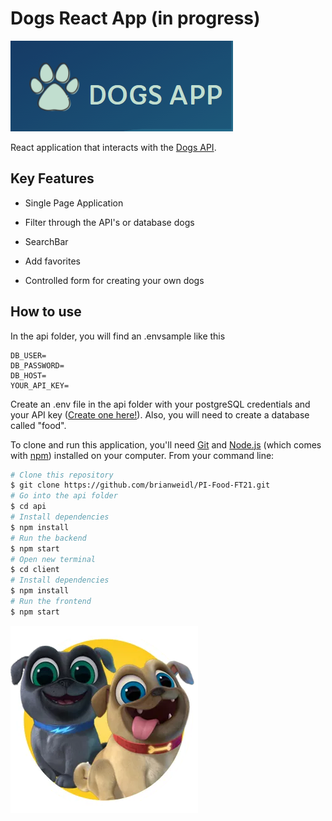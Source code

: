 

# Dogs React App (in progress)

<img src="https://github.com/brianweidl/Api-Dogs-React-App/blob/main/client/src/Images/logo-header.PNG?raw=true">

React application that interacts with the [Dogs API](https://thedogapi.com/).


 ## Key Features

* Single Page Application

- Filter through the API's  or database dogs

* SearchBar

* Add favorites

- Controlled form for creating your own dogs

## How to use

In the api folder, you will find an .envsample like this 

    DB_USER=
    DB_PASSWORD=
    DB_HOST=
    YOUR_API_KEY=
    
Create an .env file in the api folder with your postgreSQL credentials and your API key ([Create one here!](https://spoonacular.com/food-api)). Also, you will need to create a database called "food".

To clone and run this application, you'll need [Git](https://git-scm.com/) and [Node.js](https://nodejs.org/en/download/) (which comes with [npm](http://npmjs.com/)) installed on your computer. From your command line:

```bash
# Clone this repository
$ git clone https://github.com/brianweidl/PI-Food-FT21.git
# Go into the api folder
$ cd api
# Install dependencies
$ npm install
# Run the backend
$ npm start
# Open new terminal
$ cd client
# Install dependencies
$ npm install
# Run the frontend
$ npm start
```

<p align='left'>
    <img src='https://github.com/brianweidl/Api-Dogs-React-App/blob/main/dog.png?raw=true' </img>
</p>
